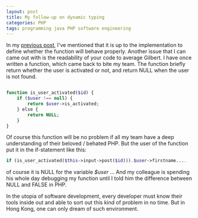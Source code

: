 ```yaml
---
layout: post
title: My follow-up on dynamic typing
categories: PHP
tags: programming java PHP software engineering
---
```

In my [previous post](/php/2012/04/28/why-i-prefer-static-typed/), I've mentioned that it is up to the implementation to define whether the function will behave properly\. Another issue that I can came out with is the readability of your code to average Gilbert\. I have once written a function, which came back to bite my team\. The function briefly return whether the user is activated or not, and return NULL when the user is not found\.

```php

function is_user_activated($id) {  
	if ($user !== null) {
		return $user->is_activated;  
	} else {
		return NULL;
	}
}
```

Of course this function will be no problem if all my team have a deep understanding of their beloved / behated PHP\. But the user of the function put it in the if-statement like this:  
```php
if (is_user_activated($this->input->post($id))).$user->firstname....
```

of course it is NULL for the variable *$user* \.\.\. And my colleague is spending his whole day debugging my function until I told him the difference between NULL and FALSE in PHP\.

In the utopia of software development, every developer must know their tools inside out and able to sort out this kind of problem in no time\. But in Hong Kong, one can only dream of such environment\.

